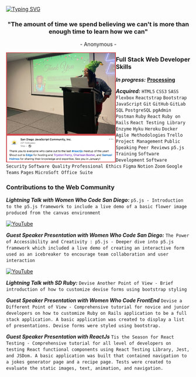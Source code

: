 [![Typing SVG](https://readme-typing-svg.herokuapp.com?color=478C8F&size=35&center=true&vCenter=true&width=1000&lines=Aloha+🌺;Welcome+to+my+GitHub+profile!;My+name+is+Charlean+Baxter;Full+Stack+Web+Developer;Mentor;Let's-Tackle-That-Blocker+Buddy)](https://git.io/typing-svg)

<h3 align="center">"The amount of time we spend believing we can't is more than enough time to learn how we can"</h3>
<p align="center">- Anonymous -</p>

<img align="left" height="300px" width="300px" alt="blue letter p dissected for processing foundation icon" src="https://github.com/SunkissedQueen/sunkissedqueen/blob/main/reactjs.png"/>

<h3>Full Stack Web Developer Skills</h3> 

***In progress:*** [**Processing**](https://processing.org/)

***Acquired:*** `HTML5` `CSS3` `SASS` `Flexbox` `Reactstrap` `Bootstrap` `JavaScript` `Git` `GitHub` `GitLab` `SQL` `PostgreSQL` `pgAdmin` `Postman` `Ruby` `React` `Ruby on Rails` `React Testing Library` `Enzyme` `Hyku` `Heroku` `Docker` `Agile Methodologies` `Trello` `Project Management` `Public Speaking` `Peer Reviews` `p5.js` `Training` `Software Development` `Software Security` `Software Quality` `Professional Ethics` `Figma` `Notion` `Zoom` `Google Teams` `Pages` `MicroSoft Office Suite`

<h3>Contributions to the Web Community</h3>  

***Lightning Talk with Women Who Code San Diego:*** `p5.js - Introduction to the p5.js framework to include a live demo of a basic flower image produced from the canvas environment`  

[![YouTube](http://img.youtube.com/vi/ajWYMPuMS6k/0.jpg)](https://www.youtube.com/watch?v=ajWYMPuMS6k)

***Guest Speaker Presentation with Women Who Code San Diego:*** `The Power of Accessibility and Creativity : p5.js - Deeper dive into p5.js framework which included a live demo of creating an interactive form used as an icebreaker to encourage team collaboration and user interaction`  

[![YouTube](http://img.youtube.com/vi/C7PmrAYjle8/0.jpg)](https://www.youtube.com/watch?v=C7PmrAYjle8)

***Lightning Talk with SD Ruby:*** `Devise Another Point of View - Brief introduction of how to customize devise forms using bootstrap styling`  

***Guest Speaker Presentation with Women Who Code FrontEnd*** `Devise a Different Point of View - Comprehensive tutorial for novice and junior developers on how to customize Ruby on Rails application to be a full stack application. A basic application was created to display a list of presentations. Devise forms were styled using bootstrap.`

***Guest Speaker Presentation with ReactJs*** `Tis the Season for React Testing - Comprehensive tutorial for all level of developers on testing React functional components using React Testing Library, Jest, and JSDom. A basic application was built that contained navigation to a jokes generator page and a recipe page. Tests were created to evaluate the static images, text, animation, and navigation.`






